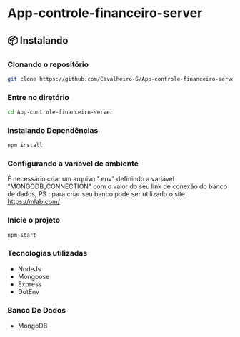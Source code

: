# App-controle-financeiro-server

## 📦 Instalando

### Clonando o repositório
```bash
git clone https://github.com/Cavalheiro-S/App-controle-financeiro-server.git
```
### Entre no diretório
```bash
cd App-controle-financeiro-server
```

### Instalando Dependências
```bash
npm install
```
### Configurando a variável de ambiente
É necessário criar um arquivo ".env" definindo a variável "MONGODB_CONNECTION" com o valor do seu link de conexão do banco de dados, 
PS : para criar seu banco pode ser utilizado o site https://mlab.com/ 

### Inicie o projeto
```bash
npm start
```
### Tecnologias utilizadas
- NodeJs
- Mongoose
- Express
- DotEnv

### Banco De Dados
- MongoDB
